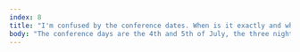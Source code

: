 ```yaml
---
index: 8
title: "I'm confused by the conference dates. When is it exactly and which nights is accomodation included?"
body: "The conference days are the 4th and 5th of July, the three nights of accommodation are the nights around that. We expect everyone to arrive on the 3rd of July, have two awesome conference days and leave on the 6th of July. Except if you bought extended accomodation of course."
---
```

